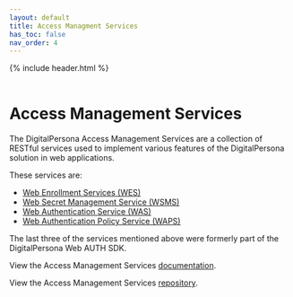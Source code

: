 ```yaml
---
layout: default
title: Access Managment Services
has_toc: false
nav_order: 4
---
```


{% include header.html %}  
<BR>

# Access Management Services  

The DigitalPersona Access Management Services are a collection of RESTful services used to implement various features of the DigitalPersona solution in web applications.

These services are:

- [Web Enrollment Services (WES)](https://hidglobal.github.io/digitalpersona-access-management-services/wes.html)
- [Web Secret Management Service (WSMS)](https://hidglobal.github.io/digitalpersona-access-management-services/wsms.html)  
- [Web Authentication Service (WAS)](https://hidglobal.github.io/digitalpersona-access-management-services/wsms.html)
- [Web Authentication Policy Service (WAPS)](https://hidglobal.github.io/digitalpersona-access-management-services/waps.html)

The last three of the services mentioned above were formerly part of the DigitalPersona Web AUTH SDK.

View the Access Management Services [documentation](https://hidglobal.github.io/digitalpersona-access-management-services/).

View the Access Management Services [repository](https://github.com/hidglobal/digitalpersona-access-management-services/).
